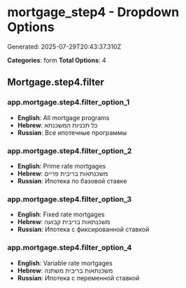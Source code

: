 # mortgage_step4 - Dropdown Options

Generated: 2025-07-29T20:43:37.310Z

**Categories**: form
**Total Options**: 4

## Mortgage.step4.filter

### app.mortgage.step4.filter_option_1
- **English**: All mortgage programs
- **Hebrew**: כל תכניות המשכנתא
- **Russian**: Все ипотечные программы

### app.mortgage.step4.filter_option_2
- **English**: Prime rate mortgages
- **Hebrew**: משכנתאות בריבית פריים
- **Russian**: Ипотека по базовой ставке

### app.mortgage.step4.filter_option_3
- **English**: Fixed rate mortgages
- **Hebrew**: משכנתאות בריבית קבועה
- **Russian**: Ипотека с фиксированной ставкой

### app.mortgage.step4.filter_option_4
- **English**: Variable rate mortgages
- **Hebrew**: משכנתאות בריבית משתנה
- **Russian**: Ипотека с переменной ставкой

